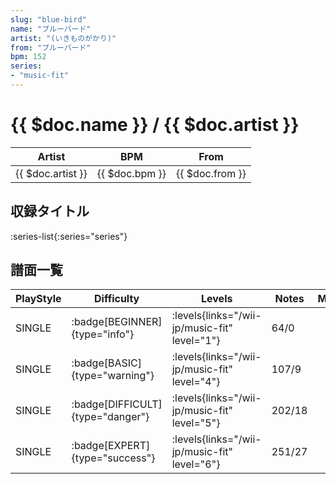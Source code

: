 ```yaml
---
slug: "blue-bird"
name: "ブルーバード"
artist: "(いきものがかり)"
from: "ブルーバード"
bpm: 152
series:
- "music-fit"
---
```


# {{ $doc.name }} / {{ $doc.artist }}

|Artist|BPM|From|
|------|---|----|
|{{ $doc.artist }}|{{ $doc.bpm }}|{{ $doc.from }}|

## 収録タイトル

:series-list{:series="series"}

## 譜面一覧

|PlayStyle|Difficulty|Levels|Notes|Movie|
|---------|----------|------|-----|-----|
|SINGLE| :badge[BEGINNER]{type="info"}| :levels{links="/wii-jp/music-fit" level="1"}|64/0||
|SINGLE| :badge[BASIC]{type="warning"}| :levels{links="/wii-jp/music-fit" level="4"}|107/9||
|SINGLE| :badge[DIFFICULT]{type="danger"}| :levels{links="/wii-jp/music-fit" level="5"}|202/18||
|SINGLE| :badge[EXPERT]{type="success"}| :levels{links="/wii-jp/music-fit" level="6"}|251/27||
